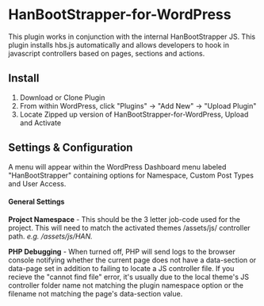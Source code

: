 # HanBootStrapper-for-WordPress
This plugin works in conjunction with the internal HanBootStrapper JS. This plugin installs hbs.js automatically and allows developers to hook in javascript controllers based on pages, sections and actions.

## Install

1. Download or Clone Plugin
2. From within WordPress, click "Plugins" -> "Add New" -> "Upload Plugin"
3. Locate Zipped up version of HanBootStrapper-for-WordPress, Upload and Activate

## Settings & Configuration
A menu will appear within the WordPress Dashboard menu labeled "HanBootStrapper" containing options for Namespace, Custom Post Types and User Access.

#### General Settings
**Project Namespace** - This should be the 3 letter job-code used for the project. This will need to match the activated themes /assets/js/ controller path. *e.g. /assets/js/HAN.*

**PHP Debugging** - When turned off, PHP will send logs to the browser console notifying whether the current page does not have a data-section or data-page set in addition to failing to locate a JS controller file. If you recieve the "cannot find file" error, it's usually due to the local theme's JS controller folder name not matching the plugin namespace option or the filename not matching the page's data-section value.
